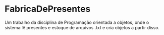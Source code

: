 # FabricaDePresentes
Um trabalho da disciplina de Programação orientada a objetos, onde o sistema lê presentes e estoque de arquivos .txt e cria objetos a partir disso.
